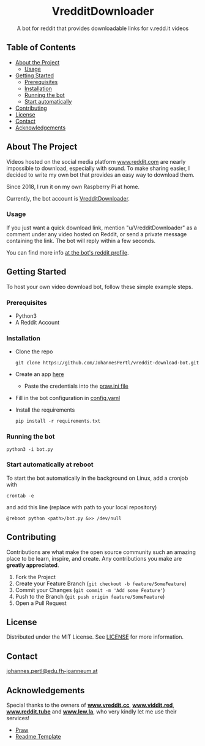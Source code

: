 

<h1 align=center>VredditDownloader</h1>
<p align=center>A bot for reddit that provides downloadable links for v.redd.it videos</p>


## Table of Contents

* [About the Project](#about-the-project)
  * [Usage](#usage) 
* [Getting Started](#getting-started)
  * [Prerequisites](#prerequisites)
  * [Installation](#installation)
  * [Running the bot](#running-the-bot)
  * [Start automatically](#start-automatically-at-reboot)
* [Contributing](#contributing)
* [License](#license)
* [Contact](#contact)
* [Acknowledgements](#acknowledgements)

## About The Project

Videos hosted on the social media platform www.reddit.com are nearly impossible to download, especially with sound. To make sharing easier, I decided to write my own bot that provides an easy way to download them. 

Since 2018, I run it on my own Raspberry Pi at home.

Currently, the bot account is [VredditDownloader](https://www.reddit.com/user/VredditDownloader). 


### Usage

If you just want a quick download link, mention "u/VredditDownloader" as a comment under any video hosted on Reddit, or send a private message containing the link. The bot will reply within a few seconds.

You can find more info [at the bot's reddit profile](https://www.reddit.com/user/VredditDownloader/comments/cju1dg/info).


## Getting Started

To host your own video download bot, follow these simple example steps.
    

### Prerequisites

* Python3
* A Reddit Account
  

### Installation


* Clone the repo

      git clone https://github.com/JohannesPertl/vreddit-download-bot.git
    
* Create an app [here](https://www.reddit.com/prefs/apps)
   * Paste the credentials into the [praw.ini file](praw.ini)
* Fill in the bot configuration in [config.yaml](config.yaml)
* Install the requirements

      pip install -r requirements.txt

### Running the bot

    python3 -i bot.py
    
### Start automatically at reboot

To start the bot automatically in the background on Linux, add a cronjob with

    crontab -e
   
and add this line (replace <path> with path to your local repository)

    @reboot python <path>/bot.py &>> /dev/null
    

## Contributing

Contributions are what make the open source community such an amazing place to be learn, inspire, and create. Any contributions you make are **greatly appreciated**.

1. Fork the Project
2. Create your Feature Branch (`git checkout -b feature/SomeFeature`)
3. Commit your Changes (`git commit -m 'Add some Feature'`)
4. Push to the Branch (`git push origin feature/SomeFeature`)
5. Open a Pull Request




## License

Distributed under the MIT License. See [LICENSE](LICENSE) for more information.


## Contact

johannes.pertl@edu.fh-joanneum.at


## Acknowledgements

Special thanks to the owners of **www.vreddit.cc**, **www.viddit.red**, **www.reddit.tube** and **www.lew.la**, who very kindly let me use their services! 

* [Praw](https://praw.readthedocs.io/en/latest)
* [Readme Template](https://github.com/othneildrew/Best-README-Template/blob/master/README.md#acknowledgements)




